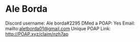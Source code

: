 # Ale Borda

Discord username: Ale borda#2295
DMed a POAP: Yes
Email: mailto:aletborda01@gmail.com
Unique POAP Link: http://POAP.xyz/claim/nzh7ap